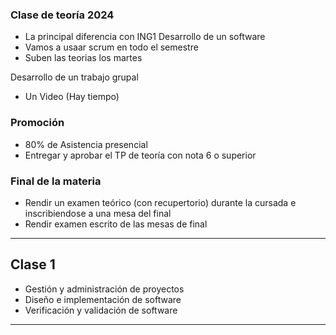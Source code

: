 ### Clase de teoría 2024

- La principal diferencia con ING1 Desarrollo de un software
- Vamos a usaar scrum en todo el semestre
- Suben las teorias los martes


Desarrollo de un trabajo grupal

- Un Video (Hay tiempo)

### Promoción

- 80% de Asistencia presencial
- Entregar y aprobar el TP de teoría con nota 6 o superior

### Final de la materia

- Rendir un examen teórico (con recupertorio) durante la cursada e inscribiendose a una mesa del final
- Rendir examen escrito de las mesas de final

---

## Clase 1

- Gestión y administración de proyectos
- Diseño e implementación de software
- Verificación y validación de software

---

